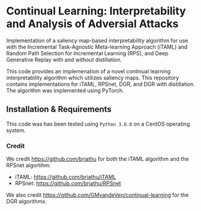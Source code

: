 # Continual Learning: Interpretability and Analysis of Adversial Attacks

Implementation of a saliency map-based interpretability algorithm for use with the Incremental Task-Agnostic
Meta-learning Approach (iTAML) and Random Path Selection for Incremental Learning (RPS), and Deep Generative
Replay with and without distillation.

[//]: # (Short Description of Algorithm)

This code provides an implemenation of a novel continual learning interpretability algorithm which utilizes 
saliency maps. This repository contains implementations for iTAML, RPSnet, DGR, and DGR with distillation. 
The algorithm was implemented using PyTorch.

## Installation & Requirements
This code was has been tested using `Python 3.6.8` on a CentOS operating system. 

### Credit
We credit https://github.com/brjathu for both the iTAML algorithm and the RPSnet algortihm:
- iTAML: https://github.com/brjathu/iTAML
- RPSnet: https://github.com/brjathu/RPSnet

We also credit https://github.com/GMvandeVen/continual-learning for the DGR algorithms.

[//]: # (### Acknowledgements)
